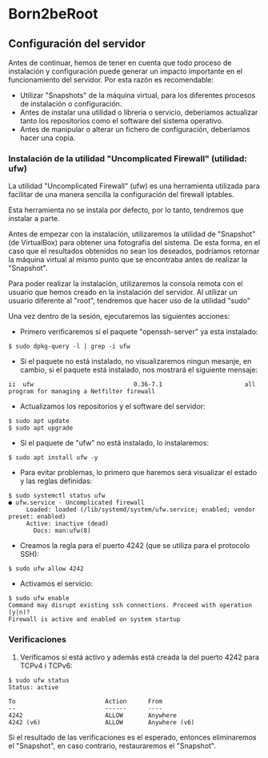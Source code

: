 # Born2beRoot

## Configuración del servidor

Antes de continuar, hemos de tener en cuenta que todo proceso de instalación y configuración puede generar un impacto importante en el funcionamiento del servidor. Por esta razón es recomendable:

- Utilizar "Snapshots" de la máquina virtual, para los diferentes procesos de instalación o configuración.
- Antes de instalar una utilidad o libreria o servicio, deberíamos actualizar tanto los repositorios como el software del sistema operativo.
- Antes de manipular o alterar un fichero de configuración, deberíamos hacer una copia.

### Instalación de la utilidad "Uncomplicated Firewall" (utilidad: ufw)

La utilidad "Uncomplicated Firewall" (ufw) es una herramienta utilizada para facilitar de una manera sencilla la configuración del firewall iptables. 

Esta herramienta no se instala por defecto, por lo tanto, tendremos que instalar a parte.

Antes de empezar con la instalación, utilizaremos la utilidad de "Snapshot" (de VirtualBox) para obtener una fotografia del sistema. De esta forma, en el caso que el resultados obtenidos no sean los deseados, podríamos retornar la máquina virtual al mismo punto que se encontraba antes de realizar la "Snapshot".

Para poder realizar la instalación, utilizaremos la consola remota con el usuario que hemos creado en la instalación del servidor. Al utilizar un usuario diferente al "root", tendremos que hacer uso de la utilidad "sudo" 

Una vez dentro de la sesión, ejecutaremos las siguientes acciones:

- Primero verificaremos si el paquete "openssh-server" ya esta instalado: 
```
$ sudo dpkg-query -l | grep -i ufw
```
- Si el paquete no está instalado, no visualizaremos ningun mesanje, en cambio, si el paquete está instalado, nos mostrará el siguiente mensaje:
```
ii  ufw                            0.36-7.1                       all          program for managing a Netfilter firewall
```
- Actualizamos los repositorios y el software del servidor:
```
$ sudo apt update
$ sudo apt upgrade
```
- Si el paquete de "ufw" no está instalado, lo instalaremos:
```
$ sudo apt install ufw -y
```
- Para evitar problemas, lo primero que haremos será visualizar el estado y las reglas definidas:
```
$ sudo systemctl status ufw
● ufw.service - Uncomplicated firewall
     Loaded: loaded (/lib/systemd/system/ufw.service; enabled; vendor preset: enabled)
     Active: inactive (dead)
       Docs: man:ufw(8)
```
- Creamos la regla para el puerto 4242 (que se utiliza para el protocolo SSH):
```
$ sudo ufw allow 4242
```
- Activamos el servicio:
```
$ sudo ufw enable
Command may disrupt existing ssh connections. Proceed with operation (y|n)? 
Firewall is active and enabled on system startup
```
### Verificaciones

1) Verificamos si está activo y además está creada la del puerto 4242 para TCPv4 i TCPv6:
```
$ sudo ufw status
Status: active

To                         Action      From
--                         ------      ----
4242                       ALLOW       Anywhere                  
4242 (v6)                  ALLOW       Anywhere (v6)       
```
Si el resultado de las verificaciones es el esperado, entonces eliminaremos el "Snapshot", en caso contrario, restauraremos el "Snapshot".
